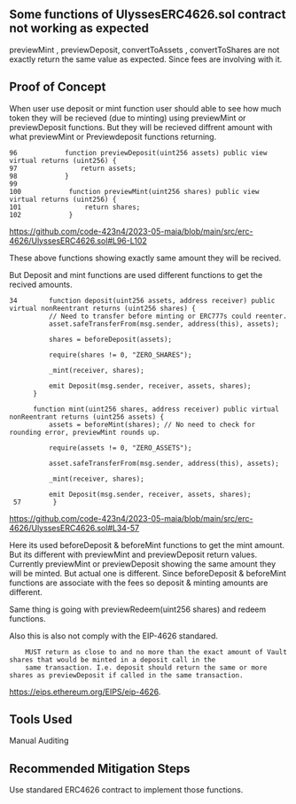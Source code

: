 ## Some functions of UlyssesERC4626.sol contract not working as expected

previewMint , previewDeposit, convertToAssets , convertToShares are not exactly return the same value as expected. Since fees are
involving with it.

## Proof of Concept

When user use deposit or mint function user should able to see how much token they will be recieved (due to minting) using
previewMint or previewDeposit functions. But they will be recieved diffrent amount with what previewMint or Previewdeposit
functions returning.

    96            function previewDeposit(uint256 assets) public view virtual returns (uint256) {
    97                return assets;
    98            }
    99        
    100            function previewMint(uint256 shares) public view virtual returns (uint256) {
    101                return shares;
    102            }

 https://github.com/code-423n4/2023-05-maia/blob/main/src/erc-4626/UlyssesERC4626.sol#L96-L102   

These above functions showing exactly same amount they will be recived. 

But Deposit and mint functions are used different functions to get the recived amounts. 


    34        function deposit(uint256 assets, address receiver) public virtual nonReentrant returns (uint256 shares) {
              // Need to transfer before minting or ERC777s could reenter.
              asset.safeTransferFrom(msg.sender, address(this), assets);
      
              shares = beforeDeposit(assets);
      
              require(shares != 0, "ZERO_SHARES");
      
              _mint(receiver, shares);
      
              emit Deposit(msg.sender, receiver, assets, shares);
          }
      
          function mint(uint256 shares, address receiver) public virtual nonReentrant returns (uint256 assets) {
              assets = beforeMint(shares); // No need to check for rounding error, previewMint rounds up.
      
              require(assets != 0, "ZERO_ASSETS");
      
              asset.safeTransferFrom(msg.sender, address(this), assets);
      
              _mint(receiver, shares);
      
              emit Deposit(msg.sender, receiver, assets, shares);
     57        }

https://github.com/code-423n4/2023-05-maia/blob/main/src/erc-4626/UlyssesERC4626.sol#L34-57

  Here its used beforeDeposit & beforeMint functions to get the mint amount. But its different with previewMint and previewDeposit
  return values. Currently previewMint or previewDeposit showing the same amount they will be minted. But actual one is different.
  Since beforeDeposit & beforeMint functions are associate with the fees so deposit & minting amounts are different. 

 Same thing is going with previewRedeem(uint256 shares) and redeem functions. 

Also this is also not comply with the EIP-4626 standared. 

        MUST return as close to and no more than the exact amount of Vault shares that would be minted in a deposit call in the
        same transaction. I.e. deposit should return the same or more shares as previewDeposit if called in the same transaction.

https://eips.ethereum.org/EIPS/eip-4626. 


## Tools Used
Manual Auditing

## Recommended Mitigation Steps

Use standared ERC4626 contract to implement those functions.





  

  

  
  

  
    

  









